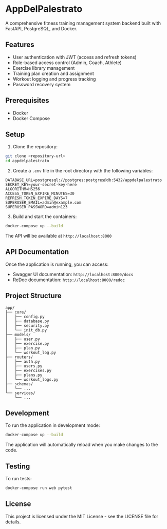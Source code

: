 # AppDelPalestrato

A comprehensive fitness training management system backend built with FastAPI, PostgreSQL, and Docker.

## Features

- User authentication with JWT (access and refresh tokens)
- Role-based access control (Admin, Coach, Athlete)
- Exercise library management
- Training plan creation and assignment
- Workout logging and progress tracking
- Password recovery system

## Prerequisites

- Docker
- Docker Compose

## Setup

1. Clone the repository:
```bash
git clone <repository-url>
cd appdelpalestrato
```

2. Create a `.env` file in the root directory with the following variables:
```env
DATABASE_URL=postgresql://postgres:postgres@db:5432/appdelpalestrato
SECRET_KEY=your-secret-key-here
ALGORITHM=HS256
ACCESS_TOKEN_EXPIRE_MINUTES=30
REFRESH_TOKEN_EXPIRE_DAYS=7
SUPERUSER_EMAIL=admin@example.com
SUPERUSER_PASSWORD=admin123
```

3. Build and start the containers:
```bash
docker-compose up --build
```

The API will be available at `http://localhost:8000`

## API Documentation

Once the application is running, you can access:
- Swagger UI documentation: `http://localhost:8000/docs`
- ReDoc documentation: `http://localhost:8000/redoc`

## Project Structure

```
app/
├── core/
│   ├── config.py
│   ├── database.py
│   ├── security.py
│   └── init_db.py
├── models/
│   ├── user.py
│   ├── exercise.py
│   ├── plan.py
│   └── workout_log.py
├── routers/
│   ├── auth.py
│   ├── users.py
│   ├── exercises.py
│   ├── plans.py
│   └── workout_logs.py
├── schemas/
│   └── ...
└── services/
    └── ...
```

## Development

To run the application in development mode:

```bash
docker-compose up --build
```

The application will automatically reload when you make changes to the code.

## Testing

To run tests:

```bash
docker-compose run web pytest
```

## License

This project is licensed under the MIT License - see the LICENSE file for details. 